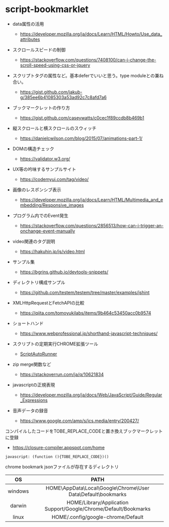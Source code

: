 # script-bookmarklet

- data属性の活用
  - https://developer.mozilla.org/ja/docs/Learn/HTML/Howto/Use_data_attributes


- スクロールスピードの制御
  - https://stackoverflow.com/questions/7408100/can-i-change-the-scroll-speed-using-css-or-jquery

- スクリプトタグの属性など。基本deferでいいと思う。type moduleとの兼ね合い。
  - https://gist.github.com/jakub-g/385ee6b41085303a53ad92c7c8afd7a6

- ブックマークレットの作り方
  - https://gist.github.com/caseywatts/c0cec1f89ccdb8b469b1

- 縦スクロールと横スクロールのスウィッチ
  - https://danielcwilson.com/blog/2015/07/animations-part-1/

- DOMの構造チェック
  - https://validator.w3.org/

- UX等の吟味するサンプルサイト
  - https://codemyui.com/tag/video/

- 画像のレスポンシブ表示
  - https://developer.mozilla.org/ja/docs/Learn/HTML/Multimedia_and_embedding/Responsive_images

- プログラム内でのEvent発生
  - https://stackoverflow.com/questions/2856513/how-can-i-trigger-an-onchange-event-manually

- video関連のタグ説明
  - https://hakuhin.jp/js/video.html

- サンプル集
  - https://bgrins.github.io/devtools-snippets/

- ディレクトリ構成サンプル
  - https://github.com/testem/testem/tree/master/examples/jshint

- XMLHttpRequestとFetchAPIの比較
  - https://qiita.com/tomoyukilabs/items/9b464c53450acc0b9574

- ショートハンド
  - https://www.webprofessional.jp/shorthand-javascript-techniques/

- スクリプトの定期実行CHROME拡張ツール
  - [ScriptAutoRunner](https://chrome.google.com/webstore/detail/scriptautorunner/gpgjofmpmjjopcogjgdldidobhmjmdbm?hl=ja-jp)

- zip merge関数など
  - https://stackoverrun.com/ja/q/10621834

- javascriptの正規表現
  - https://developer.mozilla.org/ja/docs/Web/JavaScript/Guide/Regular_Expressions

- 音声データの録音
  - https://www.google.com/amp/s/ics.media/entry/200427/


コンパイルしたコードをTOBE_REPLACE_CODEと置き換えブックマークレットに登録

- https://closure-compiler.appspot.com/home

```
javascript: (function (){TOBE_REPLACE_CODE})()
```

chrome bookmark jsonファイルが存在するディレクトリ

|OS|PATH|
|:-:|:-:|
|windows|HOME\AppData\Local\Google\Chrome\User Data\Default\bookmarks|
|darwin|HOME/Library/Application Support/Google/Chrome/Default/Bookmarks|
|linux|HOME/.config/google-chrome/Default|
